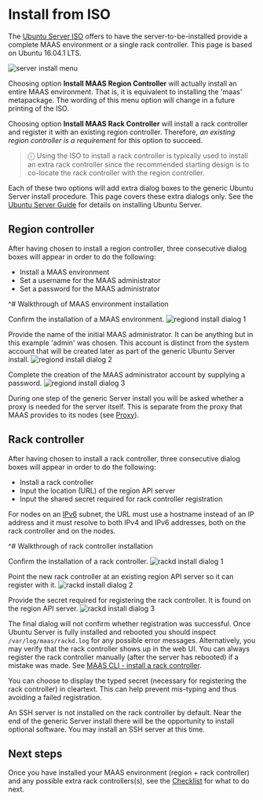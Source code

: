 

# Install from ISO

The [Ubuntu Server ISO][download-server-iso] offers to have the
server-to-be-installed provide a complete MAAS environment or a single rack
controller. This page is based on Ubuntu 16.04.1 LTS.

![server install menu][img__iso-install-1604-01]

Choosing option **Install MAAS Region Controller** will actually install an
entire MAAS environment. That is, it is equivalent to installing the 'maas'
metapackage. The wording of this menu option will change in a future printing
of the ISO.

Choosing option **Install MAAS Rack Controller** will install a rack
controller and register it with an existing region controller. Therefore,
*an existing region controller is a requirement* for this option to succeed.

> ⓘ Using the ISO to install a rack controller is typically used to install an extra rack controller since the recommended starting design is to co-locate the rack controller with the region controller.

Each of these two options will add extra dialog boxes to the generic Ubuntu
Server install procedure. This page covers these extra dialogs only. See the
[Ubuntu Server Guide][ubuntu-server-guide] for details on installing Ubuntu
Server.


## Region controller

After having chosen to install a region controller, three consecutive dialog
boxes will appear in order to do the following:

- Install a MAAS environment
- Set a username for the MAAS administrator
- Set a password for the MAAS administrator

^# Walkthrough of MAAS environment installation

  Confirm the installation of a MAAS environment.
  ![regiond install dialog 1][img__iso-install-regiond-01]
  
  Provide the name of the initial MAAS administrator. It can be anything but in
  this example 'admin' was chosen. This account is distinct from the system
  account that will be created later as part of the generic Ubuntu Server
  install.
  ![regiond install dialog 2][img__iso-install-regiond-02]
  
  Complete the creation of the MAAS administrator account by supplying a
  password.
  ![regiond install dialog 3][img__iso-install-regiond-03]

During one step of the generic Server install you will be asked whether a proxy
is needed for the server itself. This is separate from the proxy that
MAAS provides to its nodes (see [Proxy][proxy]).


## Rack controller

After having chosen to install a rack controller, three consecutive dialog
boxes will appear in order to do the following:

- Install a rack controller
- Input the location (URL) of the region API server
- Input the shared secret required for rack controller registration

For nodes on an [IPv6][ipv6] subnet, the URL must use a hostname instead of an
IP address and it must resolve to both IPv4 and IPv6 addresses, both on the
rack controller and on the nodes.

^# Walkthrough of rack controller installation

  Confirm the installation of a rack controller.
  ![rackd install dialog 1][img__iso-install-rackd-01]

  Point the new rack controller at an existing region API server so it can
  register with it.
  ![rackd install dialog 2][img__iso-install-rackd-02]

  Provide the secret required for registering the rack controller. It is found
  on the region API server.
  ![rackd install dialog 3][img__iso-install-rackd-03]

The final dialog will not confirm whether registration was successful. Once
Ubuntu Server is fully installed and rebooted you should inspect
`/var/log/maas/rackd.log` for any possible error messages. Alternatively, you
may verify that the rack controller shows up in the web UI. You can always
register the rack controller manually (after the server has rebooted) if a
mistake was made. See [MAAS CLI - install a rack controller][cli-install-rackd].

You can choose to display the typed secret (necessary for registering the rack
controller) in cleartext. This can help prevent mis-typing and thus avoiding a
failed registration.

An SSH server is not installed on the rack controller by default. Near the end
of the generic Server install there will be the opportunity to install optional
software. You may install an SSH server at this time.


## Next steps

Once you have installed your MAAS environment (region + rack controller) and
any possible extra rack controllers(s), see the [Checklist][checklist] for what
to do next.


<!-- LINKS -->

[download-server-iso]: http://www.ubuntu.com/download/server
[ubuntu-server-guide]: https://help.ubuntu.com/lts/serverguide/installing-from-cd.html
[proxy]: installconfig-network-proxy.md
[cli-install-rackd]: manage-cli-advanced.md#install-a-rack-controller
[checklist]: installconfig-checklist.md 
[ipv6]: installconfig-network-ipv6.md

[img__iso-install-1604-01]: ../media/iso-install_01.png
[img__iso-install-regiond-01]: ../media/iso-install-region_01.png
[img__iso-install-regiond-02]: ../media/iso-install-region_02.png
[img__iso-install-regiond-03]: ../media/iso-install-region_03.png
[img__iso-install-rackd-01]: ../media/iso-install-rack_01.png
[img__iso-install-rackd-02]: ../media/iso-install-rack_02.png
[img__iso-install-rackd-03]: ../media/iso-install-rack_03.png
